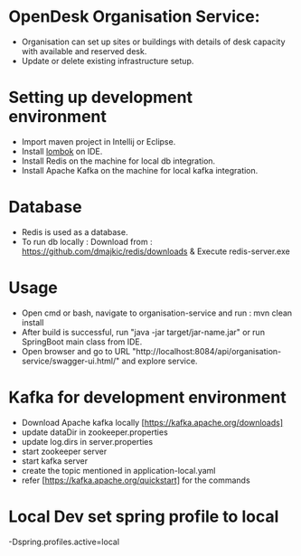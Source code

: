 # OpenDesk Organisation Service:
- Organisation can set up sites or buildings with details of desk capacity with available and reserved desk.
- Update or delete existing infrastructure setup.

# Setting up development environment
- Import maven project in Intellij or Eclipse.
- Install [lombok](https://www.baeldung.com/lombok-ide)  on IDE.
- Install Redis on the machine for local db integration.
- Install Apache Kafka on the machine for local kafka integration.

# Database
- Redis is used as a database.
- To run db locally : Download from : https://github.com/dmajkic/redis/downloads & Execute redis-server.exe

# Usage
- Open cmd or bash, navigate to organisation-service and run : mvn clean install
- After build is successful, run "java -jar target/jar-name.jar" or run SpringBoot main class from IDE.
- Open browser and go to URL "http://localhost:8084/api/organisation-service/swagger-ui.html/" and explore service.

# Kafka for development environment
- Download Apache kafka locally [https://kafka.apache.org/downloads]
- update dataDir in zookeeper.properties
- update log.dirs in server.properties
- start zookeeper server
- start kafka server
- create the topic mentioned in application-local.yaml
- refer [https://kafka.apache.org/quickstart] for the commands
# Local Dev set spring profile to local
-Dspring.profiles.active=local
